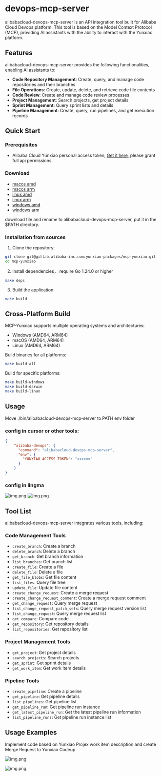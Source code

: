 # devops-mcp-server

alibabacloud-devops-mcp-server is an API integration tool built for Alibaba Cloud Devops platform. This tool is based on the Model Context Protocol (MCP), providing AI assistants with the ability to interact with the Yunxiao platform.

## Features

alibabacloud-devops-mcp-server provides the following functionalities, enabling AI assistants to:

* **Code Repository Management**: Create, query, and manage code repositories and their branches
* **File Operations**: Create, update, delete, and retrieve code file contents
* **Code Review**: Create and manage code review processes
* **Project Management**: Search projects, get project details
* **Sprint Management**: Query sprint lists and details
* **Pipeline Management**: Create, query, run pipelines, and get execution records

## Quick Start

### Prerequisites
* Alibaba Cloud Yunxiao personal access token, [Get it here](https://help.aliyun.com/zh/yunxiao/developer-reference/obtain-personal-access-token?spm=a2c4g.11186623.help-menu-150040.d_5_0_1.5dc72af2GnT64i), please grant full api permissions.

### Download 

* [macos amd](https://agent-install-beijing.oss-cn-beijing.aliyuncs.com/alibabacloud-devops-mcp-server/alibabacloud-devops-mcp-server_darwin_amd64)
* [macos arm](https://agent-install-beijing.oss-cn-beijing.aliyuncs.com/alibabacloud-devops-mcp-server/alibabacloud-devops-mcp-server_darwin_arm64)
* [linux amd](https://agent-install-beijing.oss-cn-beijing.aliyuncs.com/alibabacloud-devops-mcp-server/alibabacloud-devops-mcp-server_linux_amd64)
* [linux arm](https://agent-install-beijing.oss-cn-beijing.aliyuncs.com/alibabacloud-devops-mcp-server/alibabacloud-devops-mcp-server_linux_arm64)
* [windows amd](https://agent-install-beijing.oss-cn-beijing.aliyuncs.com/alibabacloud-devops-mcp-server/alibabacloud-devops-mcp-server_windows_amd64.exe)
* [windows arm](https://agent-install-beijing.oss-cn-beijing.aliyuncs.com/alibabacloud-devops-mcp-server/alibabacloud-devops-mcp-server_windows_arm64.exe)

download file and rename to alibabacloud-devops-mcp-server, put it in the $PATH directory.

### Installation from sources

1. Clone the repository:

```bash
git clone git@gitlab.alibaba-inc.com:yunxiao-packages/mcp-yunxiao.git
cd mcp-yunxiao
```

2. Install dependencies， require Go 1.24.0 or higher

```bash
make deps
```

3. Build the application:

```bash
make build
```

## Cross-Platform Build

MCP-Yunxiao supports multiple operating systems and architectures:

* Windows (AMD64, ARM64)
* macOS (AMD64, ARM64)
* Linux (AMD64, ARM64)

Build binaries for all platforms:

```bash
make build-all
```

Build for specific platforms:

```bash
make build-windows
make build-darwin
make build-linux
```

## Usage
Move ./bin/alibabacloud-devops-mcp-server  to PATH env folder

### config in cursor or other tools:

```json
{
    "alibaba-devops": {
      "command": "alibabacloud-devops-mcp-server",
      "env": {
        "YUNXIAO_ACCESS_TOKEN": "xxxxxx"
      }
    }
}

```

### config in lingma

![img.png](img/mcpconfig1.jpg)
![img.png](img/mcpconfig2.jpg)

## Tool List

alibabacloud-devops-mcp-server integrates various tools, including:

### Code Management Tools

- `create_branch`: Create a branch
- `delete_branch`: Delete a branch
- `get_branch`: Get branch information
- `list_branches`: Get branch list
- `create_file`: Create a file
- `delete_file`: Delete a file
- `get_file_blobs`: Get file content
- `list_files`: Query file tree
- `update_file`: Update file content
- `create_change_request`: Create a merge request
- `create_change_request_comment`: Create a merge request comment
- `get_change_request`: Query merge request
- `list_change_request_patch_sets`: Query merge request version list
- `list_change_request`: Query merge request list
- `get_compare`: Compare code
- `get_repository`: Get repository details
- `list_repositories`: Get repository list

### Project Management Tools

- `get_project`: Get project details
- `search_projects`: Search projects
- `get_sprint`: Get sprint details
- `get_work_item`: Get work item details

### Pipeline Tools

- `create_pipeline`: Create a pipeline
- `get_pipeline`: Get pipeline details
- `list_pipelines`: Get pipeline list
- `get_pipeline_run`: Get pipeline run instance
- `get_latest_pipeline_run`: Get the latest pipeline run information
- `list_pipeline_runs`: Get pipeline run instance list

## Usage Examples
Implement code based on Yunxiao Projex work item description and create Merge Request to Yunxiao Codeup.

![img.png](img/img_7.png)

![img.png](img/img_8.png)